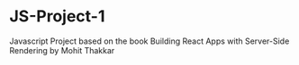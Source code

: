 # JS-Project-1
Javascript Project based on the book Building React Apps with Server-Side Rendering by Mohit Thakkar
